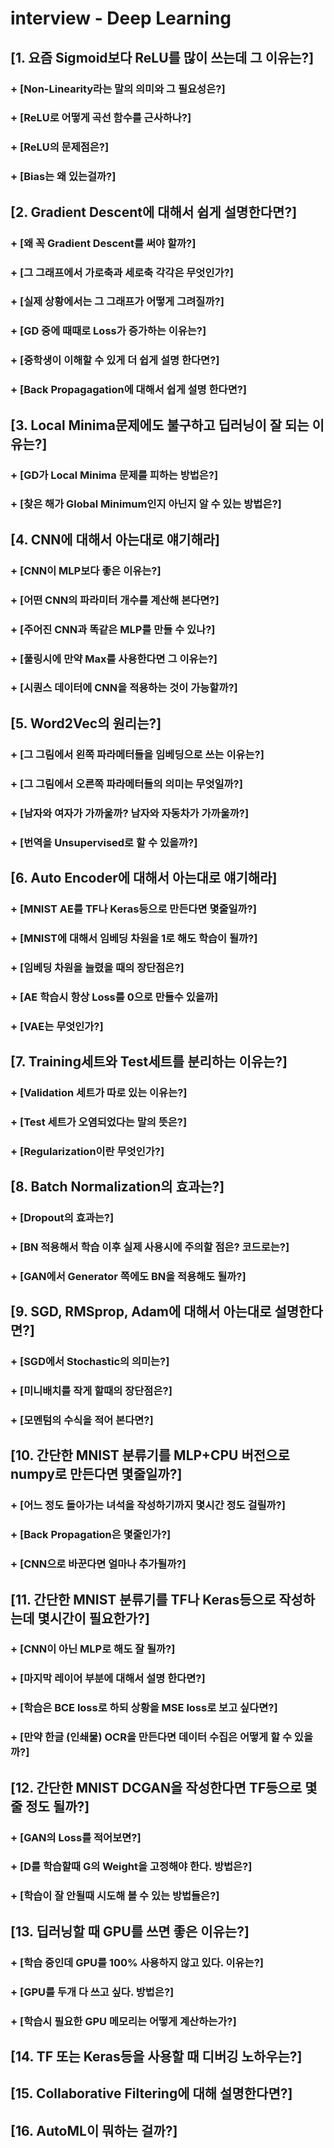 # interview - Deep Learning




## [1. 요즘 Sigmoid보다 ReLU를 많이 쓰는데 그 이유는?]
### + [Non-Linearity라는 말의 의미와 그 필요성은?]
### + [ReLU로 어떻게 곡선 함수를 근사하나?]
### + [ReLU의 문제점은?]
### + [Bias는 왜 있는걸까?]

## [2. Gradient Descent에 대해서 쉽게 설명한다면?]
### + [왜 꼭 Gradient Descent를 써야 할까?]
### + [그 그래프에서 가로축과 세로축 각각은 무엇인가?]
### + [실제 상황에서는 그 그래프가 어떻게 그려질까?]
### + [GD 중에 때때로 Loss가 증가하는 이유는?]
### + [중학생이 이해할 수 있게 더 쉽게 설명 한다면?]
### + [Back Propagagation에 대해서 쉽게 설명 한다면?]

## [3. Local Minima문제에도 불구하고 딥러닝이 잘 되는 이유는?]
### + [GD가 Local Minima 문제를 피하는 방법은?]
### + [찾은 해가 Global Minimum인지 아닌지 알 수 있는 방법은?]

## [4. CNN에 대해서 아는대로 얘기해라]
### + [CNN이 MLP보다 좋은 이유는?]
### + [어떤 CNN의 파라미터 개수를 계산해 본다면?]
### + [주어진 CNN과 똑같은 MLP를 만들 수 있나?]
### + [풀링시에 만약 Max를 사용한다면 그 이유는?]
### + [시퀀스 데이터에 CNN을 적용하는 것이 가능할까?]

## [5. Word2Vec의 원리는?]
### + [그 그림에서 왼쪽 파라메터들을 임베딩으로 쓰는 이유는?]
### + [그 그림에서 오른쪽 파라메터들의 의미는 무엇일까?]
### + [남자와 여자가 가까울까? 남자와 자동차가 가까울까?]
### + [번역을 Unsupervised로 할 수 있을까?]

## [6. Auto Encoder에 대해서 아는대로 얘기해라]
### + [MNIST AE를 TF나 Keras등으로 만든다면 몇줄일까?]
### + [MNIST에 대해서 임베딩 차원을 1로 해도 학습이 될까?]
### + [임베딩 차원을 늘렸을 때의 장단점은?]
### + [AE 학습시 항상 Loss를 0으로 만들수 있을까]
### + [VAE는 무엇인가?]

## [7. Training세트와 Test세트를 분리하는 이유는?]
### + [Validation 세트가 따로 있는 이유는?]
### + [Test 세트가 오염되었다는 말의 뜻은?]
### + [Regularization이란 무엇인가?]

## [8. Batch Normalization의 효과는?]
### + [Dropout의 효과는?]
### + [BN 적용해서 학습 이후 실제 사용시에 주의할 점은? 코드로는?]
### + [GAN에서 Generator 쪽에도 BN을 적용해도 될까?]

## [9. SGD, RMSprop, Adam에 대해서 아는대로 설명한다면?]
### + [SGD에서 Stochastic의 의미는?]
### + [미니배치를 작게 할때의 장단점은?]
### + [모멘텀의 수식을 적어 본다면?]

## [10. 간단한 MNIST 분류기를 MLP+CPU 버전으로 numpy로 만든다면 몇줄일까?]
### + [어느 정도 돌아가는 녀석을 작성하기까지 몇시간 정도 걸릴까?]
### + [Back Propagation은 몇줄인가?]
### + [CNN으로 바꾼다면 얼마나 추가될까?]

## [11. 간단한 MNIST 분류기를 TF나 Keras등으로 작성하는데 몇시간이 필요한가?]
### + [CNN이 아닌 MLP로 해도 잘 될까?]
### + [마지막 레이어 부분에 대해서 설명 한다면?]
### + [학습은 BCE loss로 하되 상황을 MSE loss로 보고 싶다면?]
### + [만약 한글 (인쇄물) OCR을 만든다면 데이터 수집은 어떻게 할 수 있을까?]

## [12. 간단한 MNIST DCGAN을 작성한다면 TF등으로 몇줄 정도 될까?]
### + [GAN의 Loss를 적어보면?]
### + [D를 학습할때 G의 Weight을 고정해야 한다. 방법은?]
### + [학습이 잘 안될때 시도해 볼 수 있는 방법들은?]

## [13. 딥러닝할 때 GPU를 쓰면 좋은 이유는?]
### + [학습 중인데 GPU를 100% 사용하지 않고 있다. 이유는?]
### + [GPU를 두개 다 쓰고 싶다. 방법은?]
### + [학습시 필요한 GPU 메모리는 어떻게 계산하는가?]

## [14. TF 또는 Keras등을 사용할 때 디버깅 노하우는?]

## [15. Collaborative Filtering에 대해 설명한다면?]

## [16. AutoML이 뭐하는 걸까?]
